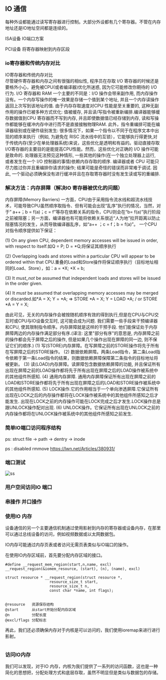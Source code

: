## IO 通信

每种外设都能通过读写寄存器进行控制。大部分外设都有几个寄存器。不管在内存地址还是IO地址空间都是连续的。

ISA设备    IO端口方案

PCI设备    将寄存器映射到内存区段

### io寄存器和传统内存对比


IO寄存器和传统内存对比  
        尽管硬件寄存器和内存之间有很强的相似性, 程序员在存取 I/O 寄存器的时候还是要格外小心，避免被CPU(或者编译器)优化所迷惑, 因为它可能修改你期待的 I/O 行为.
        I/O 寄存器和 RAM 一个主要的不同是：I/O 操作会带来副作用, 而内存操作没有。一个内存写操作的唯一效果是存储一个值到某个地址, 并且一个内存读操作返回上次写到该地址的值. 由于内存存取速度对CPU 性能是至关重要的, 这种无副作用的操作已被多种方式优化: 值被缓存, 并且读/写指令被重新编排.编译器能够缓存数据值到CPU 寄存器而不写到内存, 并且即使数据值已经存储到内存, 读和写操作都能够在缓冲内存中进行而不是直接接触物理RAM. 此外，指令重编排可能在编译器级别或在硬件级别发生: 很多情况下，如果一个指令以不同于在程序文本中出现的顺序来执行（例如, 为避免在 RISC 流水线中的互锁），它能够执行得更快,对于传统内存(至少在单处理器系统)来说，这些优化是透明和有益的。驱动直接存取I/O寄存器的主要目的是能提高CPU性能。然而，这些优化对正确的 I/O 操作可能是致命的. 处理器无法预见这种情形, 一些其他的操作(在一个独立处理器上运行, 或者发生在一个 I/O 控制器的事情)依赖内存存取的顺序. 编译器或者 CPU 可能只尽力胜过你并且重编排你请求的操作; 结果可能是奇怪的错误而非常难于调试. 因此, 一个驱动必须确保没有进行缓冲并且在存取寄存器时没有发生读或写的重编排.
        
        
### 解决方法：内存屏障（解决IO 寄存器被优化的问题）

内存屏障(Memory Barriers)
一方面，CPU由于采用指令流水线和超流水线技术，可能导致CPU虽然顺序取指令、但有可能会出现“乱序”执行的情况，当然，对于” a++；b = f(a)；c = f”等存在依赖关系的指令，CPU则会在“b= f(a)”执行阶段之前被阻塞；另一方面，编译器也有可能将依赖关系很近“人为地”拉开距离以防止阻塞情况的发生，从而导致编译器乱序，如“a++ ；c = f；b = f(a)”。
一个CPU对指令顺序提供如下保证：

(1) On any given CPU, dependent memory accesses will be issued in order, with respect to itself.如Q = P; D = *Q;将保证其顺序执行

(2) Overlapping loads and stores within a particular CPU will appear to be ordered within that CPU.重叠的Load和Store操作将保证顺序执行（目标地址相同的Load、Store），如：a = *X; *X = b;

(3) It _must_not_ be assumed that independent loads and stores will be issued in the order given.

(4) It _must_ be assumed that overlapping memory accesses may be merged or discarded.如*A = X; Y = *A; => STORE *A = X; Y = LOAD *A; / or STORE *A = Y = X;
 
由此可见，无关的内存操作会被按随机顺序有效的得到执行,但是在CPU与CPU交互时或CPU与IO设备交互时, 这可能会成为问题. 我们需要一些手段来干预编译器和CPU, 使其限制指令顺序。内存屏障就是这样的干预手段. 他们能保证处于内存屏障两边的内存操作满足部分有序.(译注: 这里"部分有序"的意思是, 内存屏障之前的操作都会先于屏障之后的操作, 但是如果几个操作出现在屏障的同一边, 则不保证它们的顺序.)
(1) 写(STORE)内存屏障。在写屏障之前的STORE操作将先于所有在写屏障之后的STORE操作。
(2) 数据依赖屏障。两条Load指令，第二条Load指令依赖于第一条Load指令的结果，则数据依赖屏障保障第二条指令的目标地址将被更新。
(3) 读(LOAD)内存屏障。读屏障包含数据依赖屏障的功能, 并且保证所有出现在屏障之前的LOAD操作都将先于所有出现在屏障之后的LOAD操作被系统中的其他组件所感知.
(4) 通用内存屏障. 通用内存屏障保证所有出现在屏障之前的LOAD和STORE操作都将先于所有出现在屏障之后的LOAD和STORE操作被系统中的其他组件所感知.
(5) LOCK操作.它的作用相当于一个单向渗透屏障.它保证所有出现在LOCK之后的内存操作都将在LOCK操作被系统中的其他组件所感知之后才能发生. 出现在LOCK之前的内存操作可能在LOCK完成之后才发生.LOCK操作总是跟UNLOCK操作配对出现.
(6) UNLOCK操作。它保证所有出现在UNLOCK之前的内存操作都将在UNLOCK操作被系统中的其他组件所感知之前发生.

### 简单IO端口访问程序结构

ps: struct file -> path -> dentry -> inode

ps : disabled rmmove https://lwn.net/Articles/380931/


### 端口测试
![ss](./image/ss.png)

### 用户空间访问IO 端口

### 串操作  并口操作

### 使用IO 内存

设备通信的另一个主要通信机制通过使用影射到内存的寄存器或设备内存，在那里可以通过总线设备的访问，例如视频数据或以太网数据包。

IO内存可能通过内存页表或者访问无需页表类似与IO端口的操作。

在使用IO内存区域前，首先要分配内存区域的接口。


```
#define __request_mem_region(start,n,name, excl) __request_region(&iomem_resource, (start), (n), (name), excl)

struct resource * __request_region(struct resource *,
					resource_size_t start,
					resource_size_t n,
					const char *name, int flags);


@resource   资源保存结构
@start      从start开始分配内存区域
@n          分配长度
@excl/flags 分配标志 
```


再此，我们还必须确保内存对于内核是可以访问的，我们使用ioremap来进行进行影射。

```
```

### 访问IO内存

我们可以发现，对于IO 内存，内核为我们提供了一系列的访问函数，这也是一种简化的思想把，分配处理方式和底层存取，虽然不明显但是类似与数据包的存储。


